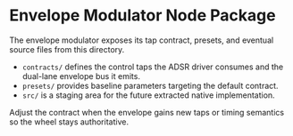 # Envelope Modulator Node Package

The envelope modulator exposes its tap contract, presets, and eventual source files from this directory.

- `contracts/` defines the control taps the ADSR driver consumes and the dual-lane envelope bus it emits.
- `presets/` provides baseline parameters targeting the default contract.
- `src/` is a staging area for the future extracted native implementation.

Adjust the contract when the envelope gains new taps or timing semantics so the wheel stays authoritative.
